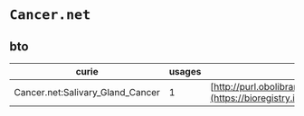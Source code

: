 # `Cancer.net`

## bto

| curie                            |   usages | nodes                                                                                                           |
|----------------------------------|----------|-----------------------------------------------------------------------------------------------------------------|
| Cancer.net:Salivary_Gland_Cancer |        1 | [http://purl.obolibrary.org/obo/BTO:0002773](https://bioregistry.io/http://purl.obolibrary.org/obo/BTO:0002773) |
